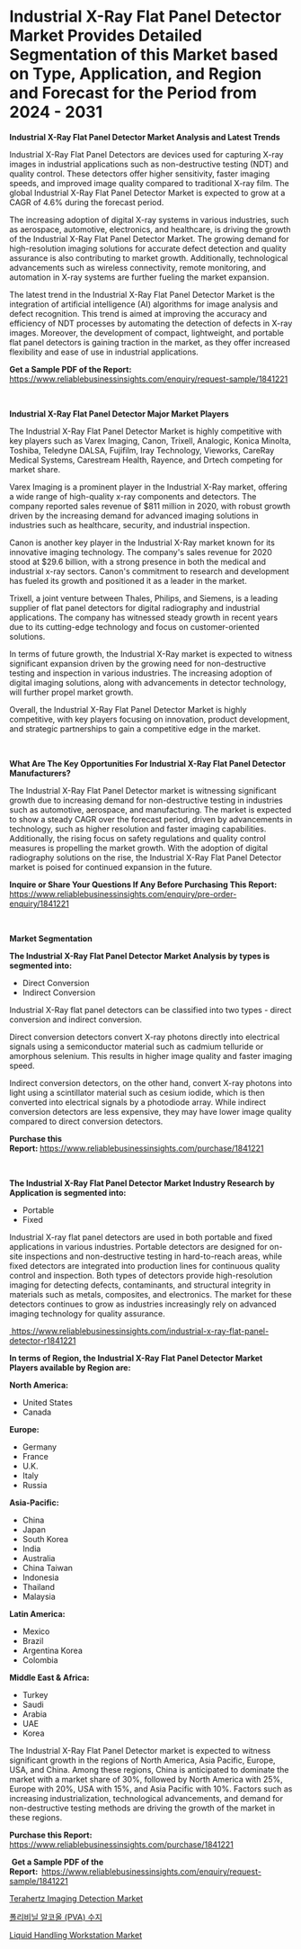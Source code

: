 <p><h1>Industrial X-Ray Flat Panel Detector Market Provides Detailed Segmentation of this Market based on Type, Application, and Region and Forecast for the Period from 2024 - 2031</h1></p><p><strong>Industrial X-Ray Flat Panel Detector Market Analysis and Latest Trends</strong></p>
<p><p>Industrial X-Ray Flat Panel Detectors are devices used for capturing X-ray images in industrial applications such as non-destructive testing (NDT) and quality control. These detectors offer higher sensitivity, faster imaging speeds, and improved image quality compared to traditional X-ray film. The global Industrial X-Ray Flat Panel Detector Market is expected to grow at a CAGR of 4.6% during the forecast period.</p><p>The increasing adoption of digital X-ray systems in various industries, such as aerospace, automotive, electronics, and healthcare, is driving the growth of the Industrial X-Ray Flat Panel Detector Market. The growing demand for high-resolution imaging solutions for accurate defect detection and quality assurance is also contributing to market growth. Additionally, technological advancements such as wireless connectivity, remote monitoring, and automation in X-ray systems are further fueling the market expansion.</p><p>The latest trend in the Industrial X-Ray Flat Panel Detector Market is the integration of artificial intelligence (AI) algorithms for image analysis and defect recognition. This trend is aimed at improving the accuracy and efficiency of NDT processes by automating the detection of defects in X-ray images. Moreover, the development of compact, lightweight, and portable flat panel detectors is gaining traction in the market, as they offer increased flexibility and ease of use in industrial applications.</p></p>
<p><strong>Get a Sample PDF of the Report:&nbsp;</strong> <a href="https://www.reliablebusinessinsights.com/enquiry/request-sample/1841221">https://www.reliablebusinessinsights.com/enquiry/request-sample/1841221</a></p>
<p>&nbsp;</p>
<p><strong>Industrial X-Ray Flat Panel Detector Major Market Players</strong></p>
<p><p>The Industrial X-Ray Flat Panel Detector Market is highly competitive with key players such as Varex Imaging, Canon, Trixell, Analogic, Konica Minolta, Toshiba, Teledyne DALSA, Fujifilm, Iray Technology, Vieworks, CareRay Medical Systems, Carestream Health, Rayence, and Drtech competing for market share.</p><p>Varex Imaging is a prominent player in the Industrial X-Ray market, offering a wide range of high-quality x-ray components and detectors. The company reported sales revenue of $811 million in 2020, with robust growth driven by the increasing demand for advanced imaging solutions in industries such as healthcare, security, and industrial inspection.</p><p>Canon is another key player in the Industrial X-Ray market known for its innovative imaging technology. The company's sales revenue for 2020 stood at $29.6 billion, with a strong presence in both the medical and industrial x-ray sectors. Canon's commitment to research and development has fueled its growth and positioned it as a leader in the market.</p><p>Trixell, a joint venture between Thales, Philips, and Siemens, is a leading supplier of flat panel detectors for digital radiography and industrial applications. The company has witnessed steady growth in recent years due to its cutting-edge technology and focus on customer-oriented solutions.</p><p>In terms of future growth, the Industrial X-Ray market is expected to witness significant expansion driven by the growing need for non-destructive testing and inspection in various industries. The increasing adoption of digital imaging solutions, along with advancements in detector technology, will further propel market growth.</p><p>Overall, the Industrial X-Ray Flat Panel Detector Market is highly competitive, with key players focusing on innovation, product development, and strategic partnerships to gain a competitive edge in the market.</p></p>
<p>&nbsp;</p>
<p><strong>What Are The Key Opportunities For Industrial X-Ray Flat Panel Detector Manufacturers?</strong></p>
<p><p>The Industrial X-Ray Flat Panel Detector market is witnessing significant growth due to increasing demand for non-destructive testing in industries such as automotive, aerospace, and manufacturing. The market is expected to show a steady CAGR over the forecast period, driven by advancements in technology, such as higher resolution and faster imaging capabilities. Additionally, the rising focus on safety regulations and quality control measures is propelling the market growth. With the adoption of digital radiography solutions on the rise, the Industrial X-Ray Flat Panel Detector market is poised for continued expansion in the future.</p></p>
<p><strong>Inquire or Share Your Questions If Any Before Purchasing This Report:</strong> <a href="https://www.reliablebusinessinsights.com/enquiry/pre-order-enquiry/1841221">https://www.reliablebusinessinsights.com/enquiry/pre-order-enquiry/1841221</a></p>
<p>&nbsp;</p>
<p><strong>Market Segmentation</strong></p>
<p><strong>The Industrial X-Ray Flat Panel Detector Market Analysis by types is segmented into:</strong></p>
<p><ul><li>Direct Conversion</li><li>Indirect Conversion</li></ul></p>
<p><p>Industrial X-Ray flat panel detectors can be classified into two types - direct conversion and indirect conversion. </p><p>Direct conversion detectors convert X-ray photons directly into electrical signals using a semiconductor material such as cadmium telluride or amorphous selenium. This results in higher image quality and faster imaging speed.</p><p>Indirect conversion detectors, on the other hand, convert X-ray photons into light using a scintillator material such as cesium iodide, which is then converted into electrical signals by a photodiode array. While indirect conversion detectors are less expensive, they may have lower image quality compared to direct conversion detectors.</p></p>
<p><strong>Purchase this Report:&nbsp;</strong><a href="https://www.reliablebusinessinsights.com/purchase/1841221">https://www.reliablebusinessinsights.com/purchase/1841221</a></p>
<p>&nbsp;</p>
<p><strong>The Industrial X-Ray Flat Panel Detector Market Industry Research by Application is segmented into:</strong></p>
<p><ul><li>Portable</li><li>Fixed</li></ul></p>
<p><p>Industrial X-ray flat panel detectors are used in both portable and fixed applications in various industries. Portable detectors are designed for on-site inspections and non-destructive testing in hard-to-reach areas, while fixed detectors are integrated into production lines for continuous quality control and inspection. Both types of detectors provide high-resolution imaging for detecting defects, contaminants, and structural integrity in materials such as metals, composites, and electronics. The market for these detectors continues to grow as industries increasingly rely on advanced imaging technology for quality assurance.</p></p>
<p><a href="https://www.reliablebusinessinsights.com/industrial-x-ray-flat-panel-detector-r1841221">&nbsp;https://www.reliablebusinessinsights.com/industrial-x-ray-flat-panel-detector-r1841221</a></p>
<p><strong>In terms of Region, the Industrial X-Ray Flat Panel Detector Market Players available by Region are:</strong></p>
<p>
    <p> <strong> North America: </strong>
        <ul>
            <li>United States</li>
            <li>Canada</li>
        </ul>
        </p> 
    <p> <strong> Europe: </strong>
        <ul>
            <li>Germany</li>
            <li>France</li>
            <li>U.K.</li>
            <li>Italy</li>
            <li>Russia</li>
        </ul>
        </p> 
    <p> <strong> Asia-Pacific: </strong>
        <ul>
            <li>China</li>
            <li>Japan</li>
            <li>South Korea</li>
            <li>India</li>
            <li>Australia</li>
            <li>China Taiwan</li>
            <li>Indonesia</li>
            <li>Thailand</li>
            <li>Malaysia</li>
        </ul>
        </p> 
    <p> <strong> Latin America: </strong>
        <ul>
            <li>Mexico</li>
            <li>Brazil</li>
            <li>Argentina Korea</li>
            <li>Colombia</li>
        </ul>
        </p> 
    <p> <strong> Middle East & Africa: </strong>
        <ul>
            <li>Turkey</li>
            <li>Saudi</li>
            <li>Arabia</li>
            <li>UAE</li>
            <li>Korea</li>
        </ul>
    </p>
    </p>
<p><p>The Industrial X-Ray Flat Panel Detector market is expected to witness significant growth in the regions of North America, Asia Pacific, Europe, USA, and China. Among these regions, China is anticipated to dominate the market with a market share of 30%, followed by North America with 25%, Europe with 20%, USA with 15%, and Asia Pacific with 10%. Factors such as increasing industrialization, technological advancements, and demand for non-destructive testing methods are driving the growth of the market in these regions.</p></p>
<p><strong>Purchase this Report: </strong><a href="https://www.reliablebusinessinsights.com/purchase/1841221">https://www.reliablebusinessinsights.com/purchase/1841221</a></p>
<p>&nbsp;<strong>Get a Sample PDF of the Report:&nbsp;&nbsp;</strong><a href="https://www.reliablebusinessinsights.com/enquiry/request-sample/1841221">https://www.reliablebusinessinsights.com/enquiry/request-sample/1841221</a></p>
<p><strong></strong></p>
<p><p><a href="https://github.com/maudAbbott7/Market-Research-Report-List-1/blob/main/terahertz-imaging-detection-market.md">Terahertz Imaging Detection Market</a></p><p><a href="https://github.com/kein8762/Market-Research-Report-List-2/blob/main/3793397176513.md">폴리비닐 알코올 (PVA) 수지</a></p><p><a href="https://github.com/MaraKoelpin2023/Market-Research-Report-List-1/blob/main/liquid-handling-workstation-market.md">Liquid Handling Workstation Market</a></p></p>